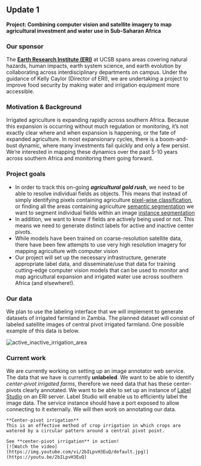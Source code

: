 ## Update 1 

**Project: Combining computer vision and satellite imagery to map agricultural investment and water use in Sub-Saharan Africa**

### Our sponsor

The **[Earth Research Institute (ERI)](https://www.eri.ucsb.edu)** at UCSB spans areas covering natural hazards, human impacts, earth system science, and earth evolution by collaborating across interdisciplinary departments on campus. Under the guidance of Kelly Caylor (Director of ERI), we are undertaking a project to improve food security by making water and irrigation equipment more accessible.

### Motivation & Background
Irrigated agriculture is expanding rapidly across southern Africa. Because this expansion is occurring without much regulation or monitoring, it’s not exactly clear where and when expansion is happening, or the fate of expanded agriculture. In most expansionary cycles, there is a boom-and-bust dynamic, where many investments fail quickly and only a few persist. We’re interested in mapping these dynamics over the past 5-10 years across southern Africa and monitoring them going forward.

### Project goals
- In order to track this on-going ***agricultural gold rush***, we need to be able to resolve individual fields as objects. This means that instead of simply identifying pixels containing agriculture [pixel-wise classification](https://www.mdpi.com/2220-9964/7/3/110), or finding all the areas containing agriculture [semantic segmentation](https://www.jeremyjordan.me/semantic-segmentation/) we want to segment individual fields within an image [instance segmentation](https://towardsdatascience.com/single-stage-instance-segmentation-a-review-1eeb66e0cc49)
- In addition, we want to know if fields are actively being used or not. This means we need to generate distinct labels for active and inactive center pivots. 
- While models have been trained on coarse-resolution satellite data, there have been few attempts to use very high resolution imagery for mapping agriculture with computer vision 
- Our project will set up the necessary infrastructure, generate appropriate label data, and disseminate/use that data for training cutting-edge computer vision models that can be used to monitor and map agricultural expansion and irrigated water use across southern Africa (and elsewhere!). 

### Our data
We plan to use the labeling interface that we will implement to generate datasets of irrigated farmland in Zambia.
The planned dataset will consist of labeled satellite images of central pivot irrigated farmland. One possible example of this data is below.  

![active_inactive_irrigation_area](images/irrigation_area.jpg)

### Current work
We are currently working on setting up an image annotator web service. The data that we have is currently **unlabeled**. We want to be able to identify *center-pivot irrigated farms*, therefore we need data that has these center-pivots clearly annotated. We want to be able to set up an instance of [Label Studio](https://labelstud.io/guide/install.html) on an ERI server. Label Studio will enable us to efficiently label the image data. The service instance should have a port exposed to allow connecting to it externally. We will then work on annotating our data.

```{note}
**Center-pivot irrigation**
This is an effective method of crop irrigation in which crops are watered by a circular pattern around a central pivot point. 

See **center-pivot irrigation** in action! 
[![Watch the video](https://img.youtube.com/vi/2bILpvH3EuQ/default.jpg)](https://youtu.be/2bILpvH3EuQ)
```

